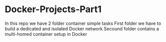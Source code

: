 # Docker-Projects-Part1 
In this repo we have 2 folder container simple tasks 
First folder we have to build a dedicated and isolated Docker network
Secound folder contains a multi-homed container setup in Docker

